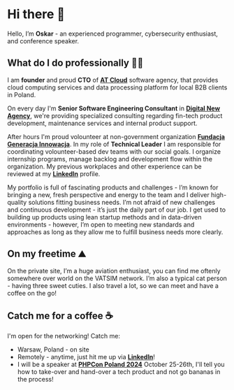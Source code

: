 # Hi there 👋

Hello, I’m **Oskar** - an experienced programmer, cybersecurity enthusiast, and conference speaker. 

## What do I do professionally 🧑‍💻
I am **founder** and proud **CTO** of **[AT Cloud](https://www.atcloud.pro)** software agency, that provides cloud computing services and data processing platform for local B2B clients in Poland.

On every day I'm **Senior Software Engineering Consultant** in **[Digital New Agency](https://dnatechnology.io/)**, we're providing specialized consulting regarding fin-tech product development, maintenance services and internal product support.

After hours I'm proud volounteer at non-government organization **[Fundacja Generacja Innowacja](https://gi.org.pl)**. In my role of **Technical Leader** I am responsible for coordinating volounteer-based dev teams with our social goals. I organize internship programs, manage backlog and development flow within the organization.
My previous workplaces and other experience can be reviewed at my **[LinkedIn](https://www.linkedin.com/in/oskarbarcz/)** profile.

My portfolio is full of fascinating products and challenges - I’m known for bringing a new, fresh perspective and energy to the team and I deliver high-quality solutions fitting business needs.
I’m not afraid of new challenges and continuous development - it’s just the daily part of our job. I get used to building up products using lean startup methods and in data-driven environments - however, I’m open to meeting new standards and approaches as long as they allow me to fulfill business needs more clearly.

## On my freetime ⛰️
On the private site, I’m a huge aviation enthusiast, you can find me oftenly somewhere over world on the VATSIM network. I’m also a typical cat person - having three sweet cuties. I also travel a lot, so we can meet and have a coffee on the go!

## Catch me for a coffee ☕️
I'm open for the networking! Catch me:

- Warsaw, Poland - on site
- Remotely - anytime, just hit me up via **[LinkedIn](https://www.linkedin.com/in/oskarbarcz/)**!
- I will be a speaker at **[PHPCon Poland 2024](https://2024.phpcon.pl/pl/)** October 25-26th, I'll tell you how to take-over and hand-over a tech product and not go bananas in the process!

